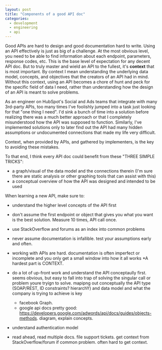 ```yaml
---
layout: post
title: "Components of a good API doc"
categories:
  - development
  - engineering
  - api
---
```


Good APIs are hard to design and good documentation hard to write. Using an API effectively is just as big of a challenge. At the most obvious level, you need to be able to find information about each endpoint, parameters, response codes, etc. This is the base level of expectation for any decent API doc. But to truly master and wield an API to the fullest, it's **context** that is most important. By context I mean understanding the underlying data model, concepts, and objectives that the creators of an API had in mind. Without this context, using an API becomes a chore of hunt and peck for the specific field of data I need, rather than understanding how the design of an API is meant to solve problems.

As an engineer on HubSpot's Social and Ads teams that integrate with many 3rd-party APIs, too many times I've foolishly jumped into a task just looking for that "one thing I need". I'd sink a bunch of time into a solution before realizing there was a much better approach or that I completely misunderstood how the API was supposed to function. Similarly, I've implemented solutions only to later find out the API had many hidden assumptions or undocumented connections that made my life very difficult.

Context, when provided by APIs, and gathered by implementers, is the key to avoiding these mistakes.


To that end, I think every API doc could benefit from these "THREE SIMPLE TRICKS":
  * a graph/visual of the data model and the connections therein (I'm sure there are static analysis or other graphing tools that can assist with this)
  * a conceptual overview of how the API was designed and intended to be used

When learning a new API, make sure to:
  * understand the higher level concepts of the API first
  * don't assume the first endpoint or object that gives you what you want is the best solution. Measure 10 times, API call once.
  * use StackOverflow and forums as an index into common problems
  * never assume documentation is infallible. test your assumptions early and often.







* working with APIs are hard. documentation is often imperfect or incomplete and you only get a small window into how it all works
*A hardest part is CONTEXT. 
* do a lot of up-front work and understand the API conceptaully first. seems obvious, but easy to fall into trap of solving the singular call or problem youre tryign to solve. mapipng out conceptually the API type (SOAP/REST, ID constraints? hierarchY) and data model and what the company is trying to achieve is key
  * facebook Graph.
  * google api docs pretty good: https://developers.google.com/adwords/api/docs/guides/objects-methods. diagram, explain concepts.
* understand authentication model
* read ahead, read multiple docs. file support tickets. get context from StackOverflow/forum if common problem. often hard to get context.


